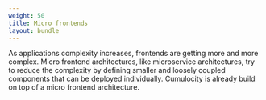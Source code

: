 ```yaml
---
weight: 50
title: Micro frontends
layout: bundle
---
```


As applications complexity increases, frontends are getting more and more complex. Micro frontend architectures, like microservice architectures, try to reduce the complexity by defining smaller and loosely coupled components that can be deployed individually. Cumulocity is already build on top of a micro frontend architecture.
